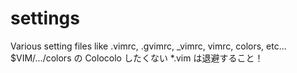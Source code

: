 # settings
Various setting files like .vimrc, .gvimrc, _vimrc, vimrc, colors, etc...
$VIM/.../colors の Colocolo したくない *.vim は退避すること！
